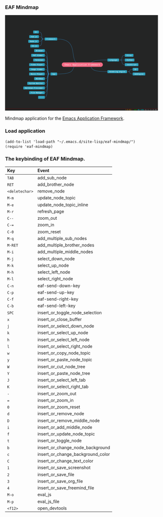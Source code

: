 ### EAF Mindmap
<p align="center">
  <img width="800" src="./screenshot.png">
</p>

Mindmap application for the [Emacs Application Framework](https://github.com/emacs-eaf/emacs-application-framework).

### Load application

```Elisp
(add-to-list 'load-path "~/.emacs.d/site-lisp/eaf-mindmap/")
(require 'eaf-mindmap)
```

### The keybinding of EAF Mindmap.

| Key   | Event   |
| :---- | :------ |
| `TAB` | add_sub_node |
| `RET` | add_brother_node |
| `<deletechar>` | remove_node |
| `M-m` | update_node_topic |
| `M-e` | update_node_topic_inline |
| `M-r` | refresh_page |
| `C--` | zoom_out |
| `C-=` | zoom_in |
| `C-0` | zoom_reset |
| `M-q` | add_multiple_sub_nodes |
| `M-RET` | add_multiple_brother_nodes |
| `M-i` | add_multiple_middle_nodes |
| `M-j` | select_down_node |
| `M-k` | select_up_node |
| `M-h` | select_left_node |
| `M-l` | select_right_node |
| `C-n` | eaf-send-down-key |
| `C-p` | eaf-send-up-key |
| `C-f` | eaf-send-right-key |
| `C-b` | eaf-send-left-key |
| `SPC` | insert_or_toggle_node_selection |
| `x` | insert_or_close_buffer |
| `j` | insert_or_select_down_node |
| `k` | insert_or_select_up_node |
| `h` | insert_or_select_left_node |
| `l` | insert_or_select_right_node |
| `w` | insert_or_copy_node_topic |
| `y` | insert_or_paste_node_topic |
| `W` | insert_or_cut_node_tree |
| `Y` | insert_or_paste_node_tree |
| `J` | insert_or_select_left_tab |
| `K` | insert_or_select_right_tab |
| `-` | insert_or_zoom_out |
| `=` | insert_or_zoom_in |
| `0` | insert_or_zoom_reset |
| `d` | insert_or_remove_node |
| `D` | insert_or_remove_middle_node |
| `i` | insert_or_add_middle_node |
| `f` | insert_or_update_node_topic |
| `t` | insert_or_toggle_node |
| `b` | insert_or_change_node_background |
| `c` | insert_or_change_background_color |
| `C` | insert_or_change_text_color |
| `1` | insert_or_save_screenshot |
| `2` | insert_or_save_file |
| `3` | insert_or_save_org_file |
| `4` | insert_or_save_freemind_file |
| `M-o` | eval_js |
| `M-p` | eval_js_file |
| `<f12>` | open_devtools |

